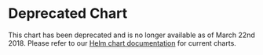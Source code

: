 # Deprecated Chart

This chart has been deprecated and is no longer available as of March 22nd 2018.  Please refer to our [Helm chart documentation](index.md) for current charts.